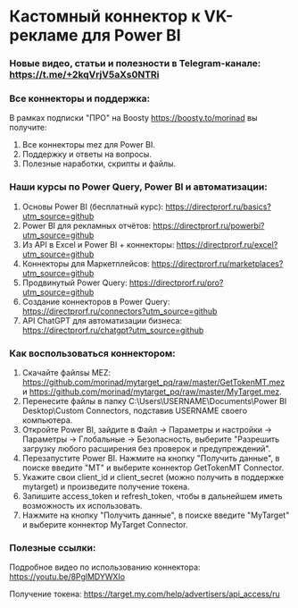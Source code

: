 # Кастомный коннектор к VK-рекламе для Power BI

### Новые видео, статьи и полезности в Telegram-канале: https://t.me/+2kqVrjV5aXs0NTRi

### Все коннекторы и поддержка:
В рамках подписки "ПРО" на Boosty https://boosty.to/morinad вы получите:
1) Все коннекторы mez для Power BI. 
2) Поддержку и ответы на вопросы.
3) Полезные наработки, скрипты и файлы.

### Наши курсы по Power Query, Power BI и автоматизации:
1) Основы Power BI (бесплатный курс): https://directprorf.ru/basics?utm_source=github
2) Power BI для рекламных отчётов: https://directprorf.ru/powerbi?utm_source=github
3) Из API в Excel и Power BI + коннекторы: https://directprorf.ru/excel?utm_source=github
4) Коннекторы для Маркетплейсов: https://directprorf.ru/marketplaces?utm_source=github
5) Продвинутый Power Query: https://directprorf.ru/pro?utm_source=github
6) Создание коннекторов в Power Query: https://directprorf.ru/connectors?utm_source=github
7) API ChatGPT для автоматизации бизнеса: https://directprorf.ru/chatgpt?utm_source=github

### Как воспользоваться коннектором:

1) Скачайте файлsы MEZ: https://github.com/morinad/mytarget_pq/raw/master/GetTokenMT.mez и https://github.com/morinad/mytarget_pq/raw/master/MyTarget.mez.
2) Перенесите файлы в папку C:\Users\USERNAME\Documents\Power BI Desktop\Custom Connectors, подставив USERNAME своего компьютера.
3) Откройте Power BI, зайдите в Файл -> Параметры и настройки -> Параметры -> Глобальные -> Безопасность, выберите "Разрешить загрузку любого расширения без проверок и предупреждений".
4) Перезапустите Power BI. Нажмите на кнопку "Получить данные", в поиске введите "MT" и выберите коннектор GetTokenMT Connector. 
5) Укажите свои client_id и client_secret (можно получить в поддержке mytarget) и произведите получение токена.
6) Запишите access_token и refresh_token, чтобы в дальнейшем иметь возможность их использовать.
7) Нажмите на кнопку "Получить данные", в поиске введите "MyTarget" и выберите коннектор MyTarget Connector. 


### Полезные ссылки:
Подробное видео по использованию коннектора: https://youtu.be/8PglMDYWXIo

Получение токена: https://target.my.com/help/advertisers/api_access/ru

